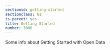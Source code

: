 ```yaml
---
sectionid: getting-started
sectionclass: h1
is-parent: yes
title: Getting Started
number: 3000
---
```


Some info about Getting Started with Open Data
